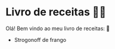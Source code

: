 # Livro de receitas :woman_cook:

Olá! Bem vindo ao meu livro de receitas: :wave:

- Strogonoff de frango

  
